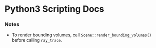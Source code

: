 # Python3 Scripting Docs

### Notes

-   To render bounding volumes, call `Scene::render_bounding_volumes()` before calling `ray_trace`.
